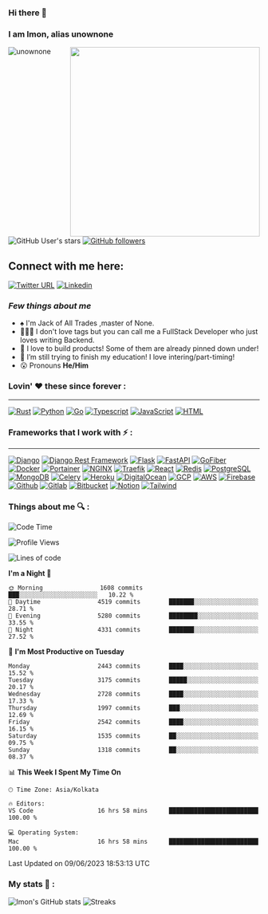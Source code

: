 ### Hi there 👋
### I am Imon, alias unownone
<img align="right" height="380px" width="380px" src="https://media4.giphy.com/media/bGgsc5mWoryfgKBx1u/giphy.gif?cid=ecf05e47esbqa0b2z18ytzbasxgr9gqu15v17tpr3sxavmkx&rid=giphy.gif&ct=g"/>

<p>
  <img src="https://komarev.com/ghpvc/?username=unownone&label=Profile%20views&color=9834eb&style=flat" alt="unownone" />     
  
  ![GitHub User's stars](https://img.shields.io/github/stars/unownone?style=social) 
  [![GitHub followers](https://img.shields.io/github/followers/unownone?style=social)](https://github.com/unownone/)
</p>


## Connect with me here:  
[![Twitter URL](https://img.shields.io/twitter/follow/unown1ne?style=social)](https://twitter.com/unown1ne)
[![Linkedin](https://img.shields.io/badge/imonroy-0A66C2?&style=for-the-badge&logo=linkedin)](https://www.linkedin.com/in/imon--roy/)
### *Few things about me*

-  ♠️ I'm Jack of All Trades ,master of None.
- 🧑🏾‍💻 I don't love tags but you can call me a FullStack Developer who just loves writing Backend.
- 👯 I love to build products! Some of them are already pinned down under!
- 🤔 I’m still trying to finish my education! I love intering/part-timing!
- 😮 Pronouns **He/Him**

### Lovin' :heart: these since forever :
---
[![Rust](https://img.shields.io/badge/Rust-black?style=for-the-badge&logo=rust&logoColor=#E57324)](https://www.rust-lang.org/)
[![Python](https://img.shields.io/badge/Python-FFD43B?style=for-the-badge&logo=python&logoColor=blue)](https://www.python.org/)
[![Go](https://img.shields.io/badge/Go-00ADD8?style=for-the-badge&logo=go&logoColor=white)](https://go.dev/)
[![Typescript](https://img.shields.io/badge/TypeScript-007ACC?style=for-the-badge&logo=typescript&logoColor=white)](https://www.typescriptlang.org/)
[![JavaScript](https://img.shields.io/badge/JavaScript-323330?style=for-the-badge&logo=javascript&logoColor=F7DF1E)](https://www.javascript.com/)
[![HTML](https://img.shields.io/badge/HTML5-E34F26?style=for-the-badge&logo=html5&logoColor=white)](https://html.spec.whatwg.org/)

### Frameworks that I work with :zap: :
---
[![Django](https://img.shields.io/badge/Django-092E20?style=for-the-badge&logo=django&logoColor=green)](https://www.djangoproject.com/)
[![Django Rest Framework](https://img.shields.io/badge/DRF-092E20?style=for-the-badge&logo=django&logoColor=orange)](https://www.django-rest-framework.org/)
[![Flask](https://img.shields.io/badge/Flask-000000?&style=for-the-badge&logo=Flask)](https://flask.palletsprojects.com/en/2.2.x/)
[![FastAPI](https://img.shields.io/badge/fastapi-109989?style=for-the-badge&logo=FASTAPI&logoColor=white)](https://fastapi.tiangolo.com/)
[![GoFiber](https://img.shields.io/badge/gofiber-000000?&style=for-the-badge&logo=GoLand)](https://gofiber.io/)
[![Docker](https://img.shields.io/badge/Docker-2CA5E0?style=for-the-badge&logo=docker&logoColor=white)](https://www.docker.com/)
[![Portainer](https://img.shields.io/badge/Portainer-000000?&style=for-the-badge&logo=portainer)](https://www.portainer.io/)
[![NGINX](https://img.shields.io/badge/Nginx-009639?style=for-the-badge&logo=nginx&logoColor=white)](https://www.portainer.io/)
[![Traefik](https://img.shields.io/badge/Traefik-9D0FB0?&style=for-the-badge&logo=Traefik%20Mesh)](https://traefik.io/)
[![React](https://img.shields.io/badge/React-20232A?style=for-the-badge&logo=react&logoColor=61DAFB)](https://reactjs.org/)
[![Redis](https://img.shields.io/badge/redis-CC0000.svg?&style=for-the-badge&logo=redis&logoColor=white)](https://redis.io/)
[![PostgreSQL](https://img.shields.io/badge/PostgreSQL-000000?&style=for-the-badge&logo=postgresql)](https://www.postgresql.org/)
[![MongoDB](https://img.shields.io/badge/mongodb-10000?&style=for-the-badge&logo=MongoDB)](https://www.mongodb.com/)
[![Celery](https://img.shields.io/badge/Celery-37814A?&style=for-the-badge&logo=Celery)](https://github.com/celery/celery)
[![Heroku](https://img.shields.io/badge/heroku-430098?&style=for-the-badge&logo=heroku)](https://www.heroku.com/)
[![DigitalOcean](https://img.shields.io/badge/DigitalOcean-000000?&style=for-the-badge&logo=DigitalOcean)](https://www.digitalocean.com/)
[![GCP](https://img.shields.io/badge/Google%20Cloud-000000?&style=for-the-badge&logo=Google%20Cloud)](https://cloud.google.com/)
[![AWS](https://img.shields.io/badge/AWS-232F3E?&style=for-the-badge&logo=Amazon%20AWS)](https://aws.amazon.com/)
[![Firebase](https://img.shields.io/badge/Flask-000000?style=for-the-badge&logo=flask&logoColor=white)](https://firebase.google.com/)
[![Github](https://img.shields.io/badge/GitHub-100000?style=for-the-badge&logo=github&logoColor=white)](https://github.com/)
[![Gitlab](https://img.shields.io/badge/GitLab-000000?&style=for-the-badge&logo=gitlab)](https://about.gitlab.com/)
[![Bitbucket](https://img.shields.io/badge/Bitbucket-0052CC?&style=for-the-badge&logo=Bitbucket)](https://bitbucket.org/product)
[![Notion](https://img.shields.io/badge/notion-000000?&style=for-the-badge&logo=notion)](https://www.notion.so/)
[![Tailwind](https://img.shields.io/badge/Tailwind-000000?&style=for-the-badge&logo=Tailwind%20CSS)](https://tailwindcss.com/)

### Things about me 🔍 :
<!--START_SECTION:waka-->
![Code Time](http://img.shields.io/badge/Code%20Time-637%20hrs%2033%20mins-blue)

![Profile Views](http://img.shields.io/badge/Profile%20Views-7-blue)

![Lines of code](https://img.shields.io/badge/From%20Hello%20World%20I%27ve%20Written-14.3%20million%20lines%20of%20code-blue)

**I'm a Night 🦉** 

```text
🌞 Morning                1608 commits        ███░░░░░░░░░░░░░░░░░░░░░░   10.22 % 
🌆 Daytime                4519 commits        ███████░░░░░░░░░░░░░░░░░░   28.71 % 
🌃 Evening                5280 commits        ████████░░░░░░░░░░░░░░░░░   33.55 % 
🌙 Night                  4331 commits        ███████░░░░░░░░░░░░░░░░░░   27.52 % 
```
📅 **I'm Most Productive on Tuesday** 

```text
Monday                   2443 commits        ████░░░░░░░░░░░░░░░░░░░░░   15.52 % 
Tuesday                  3175 commits        █████░░░░░░░░░░░░░░░░░░░░   20.17 % 
Wednesday                2728 commits        ████░░░░░░░░░░░░░░░░░░░░░   17.33 % 
Thursday                 1997 commits        ███░░░░░░░░░░░░░░░░░░░░░░   12.69 % 
Friday                   2542 commits        ████░░░░░░░░░░░░░░░░░░░░░   16.15 % 
Saturday                 1535 commits        ██░░░░░░░░░░░░░░░░░░░░░░░   09.75 % 
Sunday                   1318 commits        ██░░░░░░░░░░░░░░░░░░░░░░░   08.37 % 
```


📊 **This Week I Spent My Time On** 

```text
🕑︎ Time Zone: Asia/Kolkata

🔥 Editors: 
VS Code                  16 hrs 58 mins      █████████████████████████   100.00 % 

💻 Operating System: 
Mac                      16 hrs 58 mins      █████████████████████████   100.00 % 
```


 Last Updated on 09/06/2023 18:53:13 UTC
<!--END_SECTION:waka-->

### My stats 🌠 :
![Imon's GitHub stats](https://github-readme-stats.vercel.app/api/wakatime?username=unownone&layout=compact&theme=dark&show_icons=true)
![Streaks](https://streak-stats.demolab.com/?user=unownone&theme=gotham)
